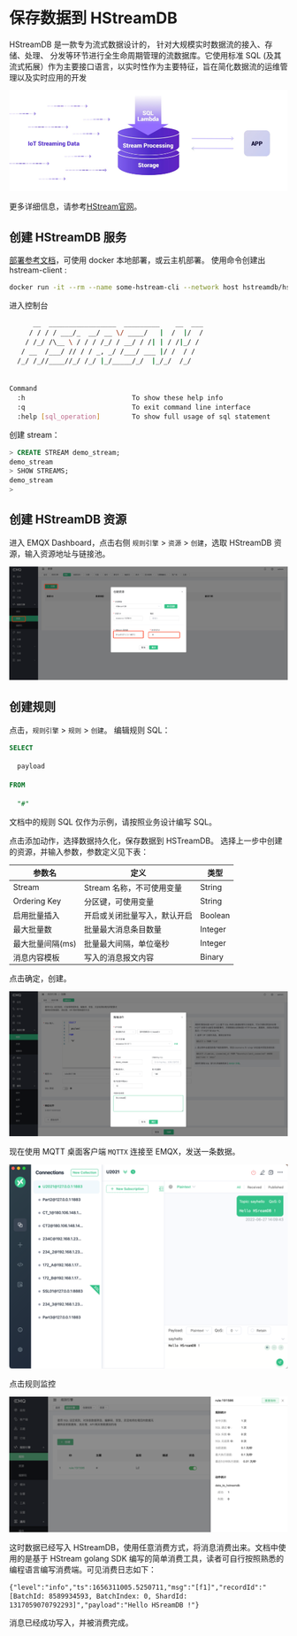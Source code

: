 # 保存数据到 HStreamDB

HStreamDB 是一款专为流式数据设计的， 针对大规模实时数据流的接入、存储、处理、 分发等环节进行全生命周期管理的流数据库。它使用标准 SQL (及其流式拓展）作为主要接口语言，以实时性作为主要特征，旨在简化数据流的运维管理以及实时应用的开发

![image](./assets/rule-engine/HStreamDB/HStream.png)

更多详细信息，请参考[HStream官网](https://hstream.io/)。

## 创建 HStreamDB 服务

[部署参考文档](https://hstream.io/docs/en/latest/start/quickstart-with-docker.html)，可使用 docker 本地部署，或云主机部署。
使用命令创建出 hstream-client :

```bash
docker run -it --rm --name some-hstream-cli --network host hstreamdb/hstream:v0.8.0 hstream-client --port 6570 --client-id 1
```

进入控制台

```bash
      __  _________________  _________    __  ___
     / / / / ___/_  __/ __ \/ ____/   |  /  |/  /
    / /_/ /\__ \ / / / /_/ / __/ / /| | / /|_/ /
   / __  /___/ // / / _, _/ /___/ ___ |/ /  / /
  /_/ /_//____//_/ /_/ |_/_____/_/  |_/_/  /_/


Command
  :h                           To show these help info
  :q                           To exit command line interface
  :help [sql_operation]        To show full usage of sql statement

```

创建 stream：

```SQL
> CREATE STREAM demo_stream;
demo_stream
> SHOW STREAMS;
demo_stream
>
```

## 创建 HStreamDB 资源

进入 EMQX Dashboard，点击右侧 `规则引擎` > `资源` > `创建`，选取 HStreamDB 资源，输入资源地址与链接池。

![image](./assets/rule-engine/HStreamDB/create_resource.png)

## 创建规则

点击，`规则引擎` > `规则` > `创建`。
编辑规则 SQL：

```SQL
SELECT

  payload

FROM

  "#"
```

文档中的规则 SQL 仅作为示例，请按照业务设计编写 SQL。

点击添加动作，选择数据持久化，保存数据到 HSTreamDB。
选择上一步中创建的资源，并输入参数，参数定义见下表：

| 参数名 | 定义 | 类型 |
| ---- | ---- | ---- |
| Stream | Stream 名称，不可使用变量 | String |
| Ordering Key | 分区键，可使用变量 | String |
| 启用批量插入 | 开启或关闭批量写入，默认开启 | Boolean |
| 最大批量数 | 批量最大消息条目数量 | Integer |
| 最大批量间隔(ms) | 批量最大间隔，单位毫秒 | Integer |
| 消息内容模板 | 写入的消息报文内容 | Binary |

点击确定，创建。

![image](./assets/rule-engine/HStreamDB/create_rule.png)

现在使用 MQTT 桌面客户端 `MQTTX` 连接至 EMQX，发送一条数据。

![image](./assets/rule-engine/HStreamDB/send_msg.png)

点击规则监控

![image](./assets/rule-engine/HStreamDB/rule_res.png)

这时数据已经写入 HStreamDB，使用任意消费方式，将消息消费出来。文档中使用的是基于 HStream golang SDK 编写的简单消费工具，读者可自行按照熟悉的编程语言编写消费端。可见消费日志如下：

```shell
{"level":"info","ts":1656311005.5250711,"msg":"[f1]","recordId":"[BatchId: 8589934593, BatchIndex: 0, ShardId: 1317059070792293]","payload":"Hello HSreamDB !"}
```

消息已经成功写入，并被消费完成。
